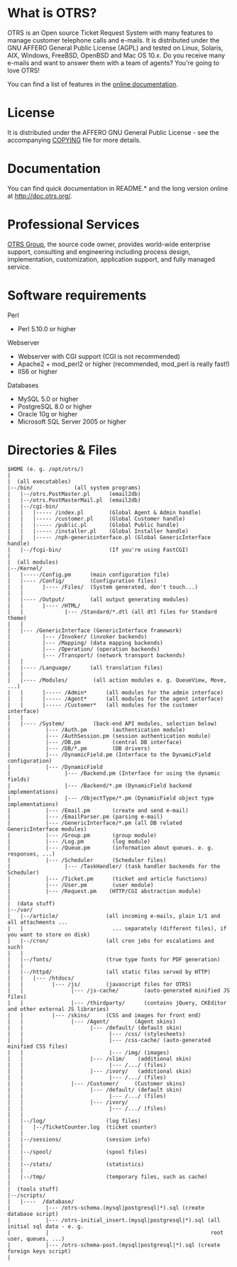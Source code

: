 What is OTRS?
=============
OTRS is an Open source Ticket Request System with many features to manage
customer telephone calls and e-mails. It is distributed under the GNU
AFFERO General Public License (AGPL) and tested on Linux, Solaris, AIX,
Windows, FreeBSD, OpenBSD and Mac OS 10.x. Do you receive many e-mails and
want to answer them with a team of agents? You're going to love OTRS!

You can find a list of features in the [online documentation](http://doc.otrs.org/3.2/en/html/features-of-otrs.html).


License
=======
It is distributed under the AFFERO GNU General Public License - see the
accompanying [COPYING](COPYING) file for more details.


Documentation
=============
You can find quick documentation in README.* and the long version online at
http://doc.otrs.org/.


Professional Services
=====================
[OTRS Group](http://www.otrs.com), the source code owner, provides world-wide enterprise support, consulting and engineering
including process design, implementation, customization, application support, and fully managed service.


Software requirements
=====================
Perl
* Perl 5.10.0 or higher

Webserver
* Webserver with CGI support (CGI is not recommended)
* Apache2 + mod_perl2 or higher (recommended, mod_perl is really fast!)
* IIS6 or higher

Databases
* MySQL 5.0 or higher
* PostgreSQL 8.0 or higher
* Oracle 10g or higher
* Microsoft SQL Server 2005 or higher


Directories & Files
===================
    $HOME (e. g. /opt/otrs/)
    |
    |  (all executables)
    |--/bin/             (all system programs)
    |   |--/otrs.PostMaster.pl      (email2db)
    |   |--/otrs.PostMasterMail.pl  (email2db)
    |   |--/cgi-bin/
    |   |   |----- /index.pl        (Global Agent & Admin handle)
    |   |   |----- /customer.pl     (Global Customer handle)
    |   |   |----- /public.pl       (Global Public handle)
    |   |   |----- /installer.pl    (Global Installer handle)
    |   |   |----- /nph-genericinterface.pl (Global GenericInterface handle)
    |   |--/fcgi-bin/               (If you're using FastCGI)
    |
    |  (all modules)
    |--/Kernel/
    |   |-----/Config.pm      (main configuration file)
    |   |---- /Config/        (Configuration files)
    |   |      |---- /Files/  (System generated, don't touch...)
    |   |
    |   |---- /Output/        (all output generating modules)
    |   |      |---- /HTML/
    |   |             |--- /Standard/*.dtl (all dtl files for Standard theme)
    |   |
    |   |--- /GenericInterface (GenericInterface framework)
    |          |--- /Invoker/ (invoker backends)
    |          |--- /Mapping/ (data mapping backends)
    |          |--- /Operation/ (operation backends)
    |          |--- /Transport/ (network transport backends)
    |   |
    |   |---- /Language/      (all translation files)
    |   |
    |   |---- /Modules/        (all action modules e. g. QueueView, Move, ...)
    |   |      |----- /Admin*      (all modules for the admin interface)
    |   |      |----- /Agent*      (all modules for the agent interface)
    |   |      |----- /Customer*   (all modules for the customer interface)
    |   |
    |   |---- /System/         (back-end API modules, selection below)
    |           |--- /Auth.pm        (authentication module)
    |           |--- /AuthSession.pm (session authentication module)
    |           |--- /DB.pm          (central DB interface)
    |           |--- /DB/*.pm        (DB drivers)
    |           |--- /DynamicField.pm (Interface to the DynamicField configuration)
    |           |--- /DynamicField
    |                 |--- /Backend.pm (Interface for using the dynamic fields)
    |                 |--- /Backend/*.pm (DynamicField backend implementations)
    |                 |--- /ObjectType/*.pm (DynamicField object type implementations)
    |           |--- /Email.pm       (create and send e-mail)
    |           |--- /EmailParser.pm (parsing e-mail)
    |           |--- /GenericInterface/*.pm (all DB related GenericInterface modules)
    |           |--- /Group.pm       (group module)
    |           |--- /Log.pm         (log module)
    |           |--- /Queue.pm       (information about queues. e. g. responses, ...)
    |           |--- /Scheduler      (Scheduler files)
    |                 |--- /TaskHandler/ (task handler backends for the Scheduler)
    |           |--- /Ticket.pm      (ticket and article functions)
    |           |--- /User.pm        (user module)
    |           |--- /Request.pm    (HTTP/CGI abstraction module)
    |
    |  (data stuff)
    |--/var/
    |   |--/article/               (all incoming e-mails, plain 1/1 and all attachments ...
    |   |                            ... separately (different files), if you want to store on disk)
    |   |--/cron/                  (all cron jobs for escalations and such)
    |   |
    |   |--/fonts/                 (true type fonts for PDF generation)
    |   |
    |   |--/httpd/                 (all static files served by HTTP)
    |   |   |--- /htdocs/
    |   |         |--- /js/        (javascript files for OTRS)
    |   |               |--- /js-cache/        (auto-generated minified JS files)
    |   |               |--- /thirdparty/      (contains jQuery, CKEditor and other external JS libraries)
    |   |         |--- /skins/     (CSS and images for front end)
    |   |               |--- /Agent/        (Agent skins)
    |   |                     |--- /default/ (default skin)
    |   |                           |--- /css/ (stylesheets)
    |   |                           |--- /css-cache/ (auto-generated minified CSS files)
    |   |                           |--- /img/ (images)
    |   |                     |--- /slim/    (additional skin)
    |   |                           |--- /.../ (files)
    |   |                     |--- /ivory/   (additional skin)
    |   |                           |--- /.../ (files)
    |   |               |--- /Customer/     (Customer skins)
    |   |                     |--- /default/ (default skin)
    |   |                           |--- /.../ (files)
    |   |                     |--- /ivory/
    |   |                           |--- /.../ (files)
    |   |
    |   |--/log/                   (log files)
    |   |   |--/TicketCounter.log  (ticket counter)
    |   |
    |   |--/sessions/              (session info)
    |   |
    |   |--/spool/                 (spool files)
    |   |
    |   |--/stats/                 (statistics)
    |   |
    |   |--/tmp/                   (temporary files, such as cache)
    |
    |  (tools stuff)
    |--/scripts/
    |   |----  /database/
    |           |--- /otrs-schema.(mysql|postgresql|*).sql (create database script)
    |           |--- /otrs-initial_insert.(mysql|postgresql|*).sql (all initial sql data - e. g.
    |           |                                                   root user, queues, ...)
    |           |--- /otrs-schema-post.(mysql|postgresql|*).sql (create foreign keys script)
    |
